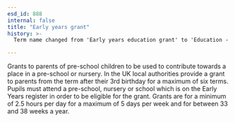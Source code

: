 ```yaml
---
esd_id: 888
internal: false
title: "Early years grant"
history: >-
  Term name changed from 'Early years education grant' to 'Education - early years - grant' in version 3.00. Name changed to 'Early years grant' in version 4.00.

---
```


Grants to parents of pre-school children to be used to contribute towards a place in a pre-school or nursery.
In the UK local authorities provide a grant to parents from the term after their 3rd birthday for a maximum of six terms. Pupils must attend a pre-school, nursery or school which is on the Early Years register in order to be eligible for the grant. Grants are for a minimum of 2.5 hours per day for a maximum of 5 days per week and for between 33 and 38 weeks a year.

